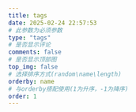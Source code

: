 ```yaml
---
title: tags
date: 2025-02-24 22:57:53
# 此参数为必须参数
type: "tags"
# 是否显示评论
comments: false
# 是否显示顶部图 
top_img: false
# 选择排序方式(random\name\length)
orderby: name
# 与orderby搭配使用(1为升序，-1为降序)
order: 1
---
```

